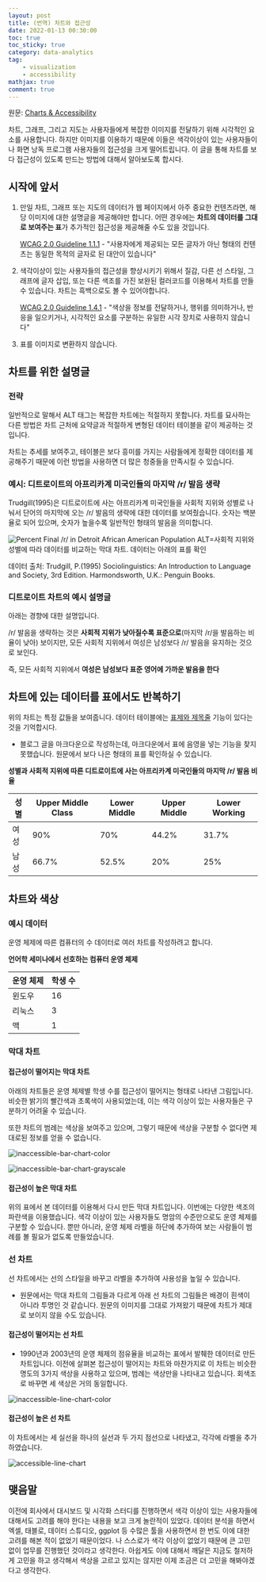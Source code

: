 ```yaml
---
layout: post
title: (번역) 차트와 접근성
date: 2022-01-13 00:30:00
toc: true
toc_sticky: true
category: data-analytics
tag:
    - visualization
    - accessibility
mathjax: true
comment: true
---
```


원문: [Charts & Accessibility](https://accessibility.psu.edu/images/charts/)

차트, 그래프, 그리고 지도는 사용자들에게 복잡한 이미지를 전달하기 위해 시각적인 요소를 사용합니다. 하지만 이미지를 이용하기 때문에 이들은 색각이상이 있는 사용자들이나 화면 낭독 프로그램 사용자들의 접근성을 크게 떨어트립니다. 이 글을 통해 차트를 보다 접근성이 있도록 만드는 방법에 대해서 알아보도록 합시다.

## 시작에 앞서

1. 만일 차트, 그래프 또는 지도의 데이터가 웹 페이지에서 아주 중요한 컨텐츠라면, 해당 이미지에 대한 설명글을 제공해야만 합니다. 어떤 경우에는 **차트의 데이터를 그대로 보여주는 표**가 추가적인 접근성을 제공해줄 수도 있을 것입니다.

    [WCAG 2.0 Guideline 1.1.1](https://www.w3.org/WAI/WCAG21/Understanding/non-text-content.html) - "사용자에게 제공되는 모든 글자가 아닌 형태의 컨텐츠는 동일한 목적의 글자로 된 대안이 있습니다"

2. 색각이상이 있는 사용자들의 접근성을 향상시키기 위해서 질감, 다른 선 스타일, 그래프에 글자 삽입, 또는 다른 색조를 가진 보완된 컬러코드를 이용해서 차트를 만들 수 있습니다. 차트는 흑백으로도 볼 수 있어야합니다.

    [WCAG 2.0 Guideline 1.4.1](https://www.w3.org/TR/UNDERSTANDING-WCAG20/visual-audio-contrast-without-color.html) - "색상을 정보를 전달하거나, 행위를 의미하거나, 반응을 일으키거나, 시각적인 요소를 구분하는 유일한 시각 장치로 사용하지 않습니다"

3. 표를 이미지로 변환하지 않습니다.

## 차트를 위한 설명글

### 전략

일반적으로 말해서 ALT 태그는 복잡한 차트에는 적절하지 못합니다. 차트를 묘사하는 다른 방법은 차트 근처에 요약글과 적절하게 변형된 데이터 테이블을 같이 제공하는 것입니다.

차트는 추세를 보여주고, 테이블은 보다 흥미를 가지는 사람들에게 정확한 데이터를 제공해주기 때문에 이런 방법을 사용하면 더 많은 청중들을 만족시킬 수 있습니다.

### 예시: 디트로이트의 아프리카계 미국인들의 마지막 /r/ 발음 생략

Trudgill(1995)은 디트로이트에 사는 아프리카계 미국인들을 사회적 지위와 성별로 나눠서 단어의 마지막에 오는 /r/ 발음의 생략에 대한 데이터를 보여줬습니다. 숫자는 백분율로 되어 있으며, 숫자가 높을수록 일반적인 형태의 발음을 의미합니다.

![Percent Final /r/ in Detroit African American Population](https://accessibility.psu.edu/wp-content/uploads/sites/7691/2014/12/DetroitRChart.png)
ALT=사회적 지위와 성별에 따라 데이터를 비교하는 막대 차트. 데이터는 아래의 표를 확인

데이터 출처:  Trudgill, P.(1995) Sociolinguistics: An Introduction to Language and Society, 3rd Edition. Harmondsworth, U.K.: Penguin Books.

### 디트로이트 차트의 예시 설명글

아래는 경향에 대한 설명입니다.

/r/ 발음을 생략하는 것은 **사회적 지위가 낮아질수록 표준으로**(마지막 /r/을 발음하는 비율이 낮아) 보이지만, 모든 사회적 지위에서 여성은 남성보다 /r/ 발음을 유지하는 것으로 보인다.

즉, 모든 사회적 지위에서 **여성은 남성보다 표준 영어에 가까운 발음을 한다**

## 차트에 있는 데이터를 표에서도 반복하기

위의 차트는 특정 값들을 보여줍니다. 데이터 테이블에는 [표제와 제목줄](https://accessibility.psu.edu/tables/) 기능이 있다는 것을 기억합시다.

- 블로그 글을 마크다운으로 작성하는데, 마크다운에서 표에 음영을 넣는 기능을 찾지 못했습니다. 원문에서 보다 나은 형태의 표를 확인하실 수 있습니다.

**성별과 사회적 지위에 따른 디트로이트에 사는 아프리카계 미국인들의 마지막 /r/ 발음 비율**

| 성별 | Upper Middle Class | Lower Middle | Upper Middle | Lower Working |
|--------|-----------|--------|------|-|
| 여성 | 90% | 70% | 44.2% | 31.7% |
| 남성 | 66.7% | 52.5% | 20% | 25% |

## 차트와 색상

### 예시 데이터

운영 체제에 따른 컴퓨터의 수 데이터로 여러 차트를 작성하려고 합니다.

**언어학 세미나에서 선호하는 컴퓨터 운영 체제**

| 운영 체제 | 학생 수 |
|---------|-------|
| 윈도우 | 16 |
| 리눅스 | 3 |
| 맥 | 1 |

### 막대 차트

#### 접근성이 떨어지는 막대 차트

아래의 차트들은 운영 체제별 학생 수를 접근성이 떨어지는 형태로 나타낸 그림입니다. 비슷한 밝기의 빨간색과 초록색이 사용되었는데, 이는 색각 이상이 있는 사용자들은 구분하기 어려울 수 있습니다.

또한 차트의 범례는 색상을 보여주고 있으며, 그렇기 때문에 색상을 구분할 수 없다면 제대로된 정보를 얻을 수 없습니다.

![inaccessible-bar-chart-color](https://accessibility.psu.edu/wp-content/uploads/sites/7691/2014/12/chartbarcolor.jpg)

![inaccessible-bar-chart-grayscale](https://accessibility.psu.edu/wp-content/uploads/sites/7691/2014/12/chartbarbw.gif)

#### 접근성이 높은 막대 차트

위의 표에서 본 데이터를 이용해서 다시 만든 막대 차트입니다. 이번에는 다양한 색조의 파란색을 이용했습니다. 색각 이상이 있는 사용자들도 명암의 수준만으로도 운영 체제를 구분할 수 있습니다. 뿐만 아니라, 운영 체제 라벨을 하단에 추가하여 보는 사람들이 범례를 볼 필요가 없도록 만들었습니다.

### 선 차트

선 차트에서는 선의 스타일을 바꾸고 라벨을 추가하여 사용성을 높일 수 있습니다.

- 원문에서는 막대 차트의 그림들과 다르게 아래 선 차트의 그림들은 배경이 흰색이 아니라 투명인 것 같습니다. 원문의 이미지를 그대로 가져왔기 때문에 차트가 제대로 보이지 않을 수도 있습니다.

#### 접근성이 떨어지는 선 차트

- 1990년과 2003년의 운영 체제의 점유율을 비교하는 표에서 발췌한 데이터로 만든 차트입니다. 이전에 살펴본 접근성이 떨어지는 차트와 마찬가지로 이 차트는 비슷한 명도의 3가지 색상을 사용하고 있으며, 범례는 색상만을 나타내고 있습니다. 회색조로 바꾸면 세 색상은 거의 동일합니다.

![inaccessible-line-chart-color](https://accessibility.psu.edu/wp-content/uploads/sites/7691/2014/12/chartlinbad.gif)

#### 접근성이 높은 선 차트

이 차트에서는 세 실선을 하나의 실선과 두 가지 점선으로 나타냈고, 각각에 라벨을 추가하였습니다.

![accessible-line-chart](https://accessibility.psu.edu/wp-content/uploads/sites/7691/2014/12/LineChart.gif)

## 맺음말

이전에 회사에서 대시보드 및 시각화 스터디를 진행하면서 색각 이상이 있는 사용자들에 대해서도 고려를 해야 한다는 내용을 보고 크게 놀란적이 있었다. 데이터 분석을 하면서 엑셀, 태블로, 데이터 스튜디오, ggplot 등 수많은 툴을 사용하면서 한 번도 이에 대한 고려를 해본 적이 없었기 때문이었다. 나 스스로가 색각 이상이 없었기 때문에 큰 고민 없이 업무를 진행했던 것이라고 생각한다. 아쉽게도 이에 대해서 깨달은 지금도 철저하게 고민을 하고 생각해서 색상을 고르고 있지는 않지만 이제 조금은 더 고민을 해봐야겠다고 생각한다.
